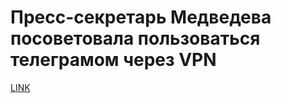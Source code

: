# Пресс-секретарь Медведева посоветовала пользоваться телеграмом через VPN



[LINK](https://varlamov.ru/2904162.html)